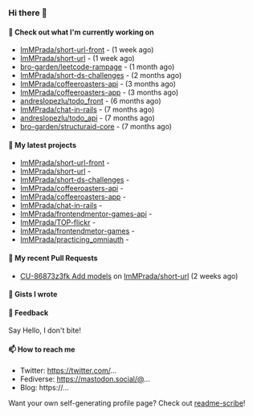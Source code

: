 ### Hi there 👋

#### 👷 Check out what I'm currently working on

- [ImMPrada/short-url-front](https://github.com/ImMPrada/short-url-front) -  (1 week ago)
- [ImMPrada/short-url](https://github.com/ImMPrada/short-url) -  (1 week ago)
- [bro-garden/leetcode-rampage](https://github.com/bro-garden/leetcode-rampage) -  (1 month ago)
- [ImMPrada/short-ds-challenges](https://github.com/ImMPrada/short-ds-challenges) -  (2 months ago)
- [ImMPrada/coffeeroasters-api](https://github.com/ImMPrada/coffeeroasters-api) -  (3 months ago)
- [ImMPrada/coffeeroasters-app](https://github.com/ImMPrada/coffeeroasters-app) -  (3 months ago)
- [andreslopezlu/todo_front](https://github.com/andreslopezlu/todo_front) -  (6 months ago)
- [ImMPrada/chat-in-rails](https://github.com/ImMPrada/chat-in-rails) -  (7 months ago)
- [andreslopezlu/todo_api](https://github.com/andreslopezlu/todo_api) -  (7 months ago)
- [bro-garden/structuraid-core](https://github.com/bro-garden/structuraid-core) -  (7 months ago)

#### 🌱 My latest projects

- [ImMPrada/short-url-front](https://github.com/ImMPrada/short-url-front) - 
- [ImMPrada/short-url](https://github.com/ImMPrada/short-url) - 
- [ImMPrada/short-ds-challenges](https://github.com/ImMPrada/short-ds-challenges) - 
- [ImMPrada/coffeeroasters-api](https://github.com/ImMPrada/coffeeroasters-api) - 
- [ImMPrada/coffeeroasters-app](https://github.com/ImMPrada/coffeeroasters-app) - 
- [ImMPrada/chat-in-rails](https://github.com/ImMPrada/chat-in-rails) - 
- [ImMPrada/frontendmentor-games-api](https://github.com/ImMPrada/frontendmentor-games-api) - 
- [ImMPrada/TOP-flickr](https://github.com/ImMPrada/TOP-flickr) - 
- [ImMPrada/frontendmetor-games](https://github.com/ImMPrada/frontendmetor-games) - 
- [ImMPrada/practicing_omniauth](https://github.com/ImMPrada/practicing_omniauth) - 

#### 🔨 My recent Pull Requests

- [CU-86873z3fk Add models](https://github.com/ImMPrada/short-url/pull/1) on [ImMPrada/short-url](https://github.com/ImMPrada/short-url) (2 weeks ago)

#### 📓 Gists I wrote



#### 💬 Feedback

Say Hello, I don't bite!

#### 📫 How to reach me

- Twitter: https://twitter.com/...
- Fediverse: https://mastodon.social/@...
- Blog: https://...

Want your own self-generating profile page? Check out [readme-scribe](https://github.com/muesli/readme-scribe)!
